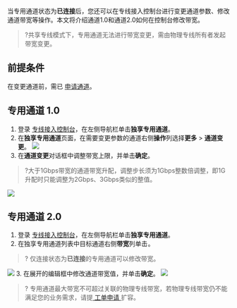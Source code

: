 当专用通道状态为**已连接**后，您还可以在专线接入控制台进行变更通道参数、修改通道带宽等操作。本文将介绍通道1.0和通道2.0如何在控制台修改带宽。

> ?共享专线模式下，专用通道无法进行带宽变更，需由物理专线所有者发起带宽变更。

## 前提条件
在变更通道前，需已 [申请通道](https://cloud.tencent.com/document/product/216/19250)。

## 专用通道 1.0
1. 登录 [专线接入控制台](https://console.cloud.tencent.com/dc/conn)，在左侧导航栏单击**独享专用通道**。
2. 在**独享专用通道**页面，在需要变更参数的通道右侧**操作**列选择**更多** > **通道变更**。
![](https://main.qcloudimg.com/raw/d3dd3c89d1616e71e681a90b739a9f0c.png)
3. 在**通道变更**对话框中调整带宽上限，并单击**确定**。
>?大于1Gbps带宽的通道带宽升配，调整步长须为1Gbps整数倍调整，即1G升配时只能调整为2Gbps、3Gbps类似的整值。
>
![](https://main.qcloudimg.com/raw/44b879ef86f598bc805e7ccadb6358bc.png)

## 专用通道 2.0
1.  登录 [专线接入控制台](https://console.cloud.tencent.com/dc/conn)，在左侧导航栏单击**独享专用通道**。
2.  在独享专用通道列表中目标通道右侧**带宽**列单击<img src="https://main.qcloudimg.com/raw/134ed671d2fa3ec1b82525985c0a6633.svg" style="zoom:6%;" />。
> ? 仅连接状态为**已连接**的专用通道可以修改带宽。
> 
![](https://main.qcloudimg.com/raw/f1fa9f3b7c906b3b25a453618bd2adb7.png)
3. 在展开的编辑框中修改通道带宽值，并单击**确定**。
![](https://main.qcloudimg.com/raw/9a0c42e3f0b59665aa36dee39d74112d.png)
> ? 专用通道最大带宽不可超过关联的物理专线带宽，若物理专线带宽仍不能满足您的业务需求，请提[ 工单申请 ](https://console.cloud.tencent.com/workorder/category)扩容。
> 
